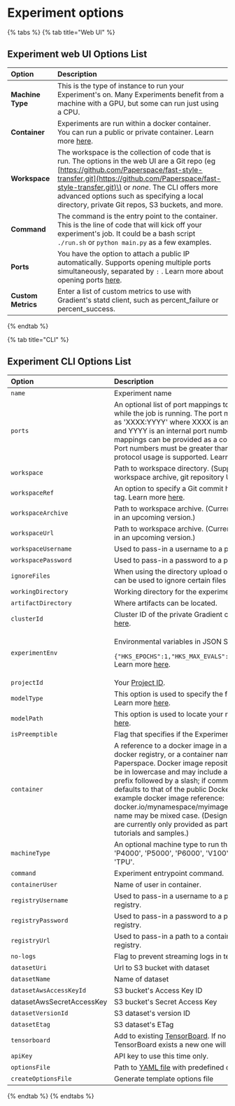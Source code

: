 # Experiment options

{% tabs %}
{% tab title="Web UI" %}
## Experiment web UI Options List

| Option | Description |
| :--- | :--- |
| **Machine Type** | This is the type of instance to run your Experiment's on. Many Experiments benefit from a machine with a GPU, but some can run just using a CPU. |
| **Container** | Experiments are run within a docker container. You can run a public or private container. Learn more [here](../containers-public-and-private.md).  |
| **Workspace** | The workspace is the collection of code that is run. The options in the web UI are a Git repo \(eg [https://github.com/Paperspace/fast-style-transfer.git](https://github.com/Paperspace/fast-style-transfer.git)\) or _none_.  The CLI offers more advanced options such as specifying a local directory, private Git repos, S3 buckets, and more. |
| **Command** | The command is the entry point to the container. This is the line of code that will kick off your experiment's job. It could be a bash script `./run.sh` or `python main.py` as a few examples.  |
| **Ports** | You have the option to attach a public IP automatically. Supports opening multiple ports simultaneously, separated by `:` . Learn more about opening ports [here](ports.md).  |
| **Custom Metrics** | Enter a list of custom metrics to use with Gradient's statd client, such as percent\_failure or percent\_success. |
{% endtab %}

{% tab title="CLI" %}
## Experiment CLI Options List

<table>
  <thead>
    <tr>
      <th style="text-align:left">Option</th>
      <th style="text-align:left">Description</th>
    </tr>
  </thead>
  <tbody>
    <tr>
      <td style="text-align:left"><code>name</code>
      </td>
      <td style="text-align:left">Experiment name</td>
    </tr>
    <tr>
      <td style="text-align:left"><code>ports</code>
      </td>
      <td style="text-align:left">An optional list of port mappings to open on the instance while the job
        is running. The port mappings are specified as &apos;XXXX:YYYY&apos; where
        XXXX is an external port number and YYYY is an internal port number. Multiple
        port mappings can be provided as a comma separated list. Port numbers must
        be greater than 1023. Note: only /tcp protocol usage is supported. Learn
        more <a href="ports.md">here</a>.</td>
    </tr>
    <tr>
      <td style="text-align:left"><code>workspace</code>
      </td>
      <td style="text-align:left">Path to workspace directory. (Support a path to a workspace archive, git
        repository URL or s3 bucket)</td>
    </tr>
    <tr>
      <td style="text-align:left"><code>workspaceRef</code>
      </td>
      <td style="text-align:left">An option to specify a Git commit hash, branch name or tag. Learn more
        <a
        href="git-commit-tracking.md">here</a>.</td>
    </tr>
    <tr>
      <td style="text-align:left"><code>workspaceArchive</code>
      </td>
      <td style="text-align:left">Path to workspace archive. (Currently being deprecated in an upcoming
        version.)</td>
    </tr>
    <tr>
      <td style="text-align:left"><code>workspaceUrl</code>
      </td>
      <td style="text-align:left">Path to workspace archive. (Currently being deprecated in an upcoming
        version.)</td>
    </tr>
    <tr>
      <td style="text-align:left"><code>workspaceUsername</code>
      </td>
      <td style="text-align:left">Used to pass-in a username to a private repo.</td>
    </tr>
    <tr>
      <td style="text-align:left"><code>workspacePassword</code>
      </td>
      <td style="text-align:left">Used to pass-in a password to a private repo.</td>
    </tr>
    <tr>
      <td style="text-align:left"><code>ignoreFiles</code>
      </td>
      <td style="text-align:left">When using the directory upload option, this command can be used to ignore
        certain files from uploading.</td>
    </tr>
    <tr>
      <td style="text-align:left"><code>workingDirectory</code>
      </td>
      <td style="text-align:left">Working directory for the experiment</td>
    </tr>
    <tr>
      <td style="text-align:left"><code>artifactDirectory</code>
      </td>
      <td style="text-align:left">Where artifacts can be located.</td>
    </tr>
    <tr>
      <td style="text-align:left"><code>clusterId</code>
      </td>
      <td style="text-align:left">Cluster ID of the private Gradient cluster. Learn more <a href="../../gradient-private-cloud/about.md">here</a>.</td>
    </tr>
    <tr>
      <td style="text-align:left"><code>experimentEnv</code>
      </td>
      <td style="text-align:left">
        <p>Environmental variables in JSON String Format. Example:</p>
        <p><code>{&quot;HKS_EPOCHS&quot;:1,&quot;HKS_MAX_EVALS&quot;:4,&quot;DATASET_SIZE&quot;:100}</code> Learn
          more <a href="environment-variables.md">here</a>.</p>
      </td>
    </tr>
    <tr>
      <td style="text-align:left"><code>projectId</code>
      </td>
      <td style="text-align:left">Your <a href="../../projects/managing-projects.md#get-your-projects-id">Project ID</a>.</td>
    </tr>
    <tr>
      <td style="text-align:left"><code>modelType</code>
      </td>
      <td style="text-align:left">This option is used to specify the format of your model. Learn more
        <a
        href="../../models/create-a-model/model-path.md">here</a>.</td>
    </tr>
    <tr>
      <td style="text-align:left"><code>modelPath</code>
      </td>
      <td style="text-align:left">This option is used to locate your model. Learn more <a href="../../models/create-a-model/model-path.md">here</a>.</td>
    </tr>
    <tr>
      <td style="text-align:left"><code>isPreemptible</code>
      </td>
      <td style="text-align:left">Flag that specifies if the Experiment is <a href="../../instances/preemptible-instances.md">preemptible</a>.</td>
    </tr>
    <tr>
      <td style="text-align:left"><code>container</code>
      </td>
      <td style="text-align:left">A reference to a docker image in a public or private docker registry,
        or a container name provided by Paperspace. Docker image repository references
        must be in lowercase and may include a tag and a hostname prefix followed
        by a slash; if committed the hostname defaults to that of the public Docker
        Hub registry. An example docker image reference: docker.io/mynamespace/myimage:mytag.
        A container name may be mixed case. (Designated container names are currently
        only provided as part of various Gradient tutorials and samples.)</td>
    </tr>
    <tr>
      <td style="text-align:left"><code>machineType</code>
      </td>
      <td style="text-align:left">An optional machine type to run the job on: either &apos;GPU+&apos;, &apos;P4000&apos;,
        &apos;P5000&apos;, &apos;P6000&apos;, &apos;V100&apos;, &apos;K80&apos;,
        &apos;P100&apos;, or &apos;TPU&apos;.</td>
    </tr>
    <tr>
      <td style="text-align:left"><code>command</code>
      </td>
      <td style="text-align:left">Experiment entrypoint command.</td>
    </tr>
    <tr>
      <td style="text-align:left"><code>containerUser</code>
      </td>
      <td style="text-align:left">Name of user in container.</td>
    </tr>
    <tr>
      <td style="text-align:left"><code>registryUsername</code>
      </td>
      <td style="text-align:left">Used to pass-in a username to a private container registry.</td>
    </tr>
    <tr>
      <td style="text-align:left"><code>registryPassword</code>
      </td>
      <td style="text-align:left">Used to pass-in a password to a private container registry.</td>
    </tr>
    <tr>
      <td style="text-align:left"><code>registryUrl</code>
      </td>
      <td style="text-align:left">Used to pass-in a path to a container in private container registry.</td>
    </tr>
    <tr>
      <td style="text-align:left"><code>no-logs</code>
      </td>
      <td style="text-align:left">Flag to prevent streaming logs in terminal.</td>
    </tr>
    <tr>
      <td style="text-align:left"><code>datasetUri</code>
      </td>
      <td style="text-align:left">Url to S3 bucket with dataset</td>
    </tr>
    <tr>
      <td style="text-align:left"><code>datasetName</code>
      </td>
      <td style="text-align:left">Name of dataset</td>
    </tr>
    <tr>
      <td style="text-align:left"><code>datasetAwsAccessKeyId</code>
      </td>
      <td style="text-align:left">S3 bucket&apos;s Access Key ID</td>
    </tr>
    <tr>
      <td style="text-align:left">datasetAwsSecretAccessKey</td>
      <td style="text-align:left">S3 bucket&apos;s Secret Access Key</td>
    </tr>
    <tr>
      <td style="text-align:left"><code>datasetVersionId</code>
      </td>
      <td style="text-align:left">S3 dataset&apos;s version ID</td>
    </tr>
    <tr>
      <td style="text-align:left"><code>datasetEtag</code>
      </td>
      <td style="text-align:left">S3 dataset&apos;s ETag</td>
    </tr>
    <tr>
      <td style="text-align:left"><code>tensorboard</code>
      </td>
      <td style="text-align:left">Add to existing <a href="../../tensorboards/about.md">TensorBoard</a>.
        If no or many
        <br />TensorBoard exists a new one will be created.</td>
    </tr>
    <tr>
      <td style="text-align:left"><code>apiKey</code>
      </td>
      <td style="text-align:left">API key to use this time only.</td>
    </tr>
    <tr>
      <td style="text-align:left"><code>optionsFile</code>
      </td>
      <td style="text-align:left">Path to <a href="gradient-config.yaml.md">YAML file</a> with predefined
        options.</td>
    </tr>
    <tr>
      <td style="text-align:left"><code>createOptionsFile</code>
      </td>
      <td style="text-align:left">Generate template options file</td>
    </tr>
  </tbody>
</table>
{% endtab %}
{% endtabs %}


